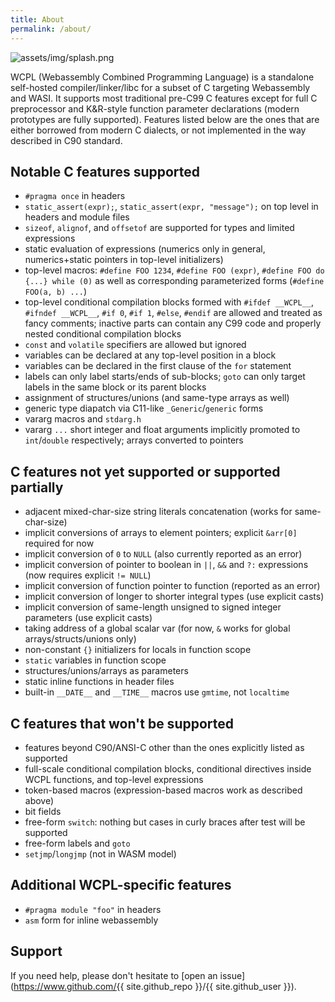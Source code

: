 ```yaml
---
title: About
permalink: /about/
---
```


![assets/img/splash.png](assets/img/splash.png)

WCPL (Webassembly Combined Programming Language) is a standalone self-hosted compiler/linker/libc 
for a subset of C targeting Webassembly and WASI. It supports most traditional pre-C99 C features 
except for full C preprocessor and K&R-style function parameter declarations (modern prototypes 
are fully supported). Features listed below are the ones that are either borrowed from modern 
C dialects, or not implemented in the way described in C90 standard.

## Notable C features supported

- `#pragma once` in headers
- `static_assert(expr);`, `static_assert(expr, "message");` on top level in headers and module files
- `sizeof`, `alignof`, and `offsetof` are supported for types and limited expressions
- static evaluation of expressions (numerics only in general, numerics+static pointers in top-level initializers)
- top-level macros: `#define FOO 1234`, `#define FOO (expr)`, `#define FOO do {...} while (0)` as well as 
  corresponding parameterized forms (`#define FOO(a, b) ...`)   
- top-level conditional compilation blocks formed with `#ifdef __WCPL__`, `#ifndef __WCPL__`, `#if 0`, `#if 1`, `#else`, `#endif`
  are allowed and treated as fancy comments; inactive parts can contain any C99 code and properly nested conditional compilation blocks 
- `const` and `volatile` specifiers are allowed but ignored
- variables can be declared at any top-level position in a block
- variables can be declared in the first clause of the `for` statement
- labels can only label starts/ends of sub-blocks; `goto` can only target labels in the same block or its parent blocks
- assignment of structures/unions (and same-type arrays as well)
- generic type diapatch via C11-like `_Generic`/`generic` forms
- vararg macros and `stdarg.h`
- vararg `...` short integer and float arguments implicitly promoted to `int`/`double` respectively; arrays converted to pointers

## C features not yet supported or supported partially

- adjacent mixed-char-size string literals concatenation (works for same-char-size)
- implicit conversions of arrays to element pointers; explicit `&arr[0]` required for now
- implicit conversion of `0` to `NULL` (also currently reported as an error)
- implicit conversion of pointer to boolean in `||`, `&&` and `?:` expressions (now requires explicit `!= NULL`)
- implicit conversion of function pointer to function (reported as an error)
- implicit conversion of longer to shorter integral types (use explicit casts)
- implicit conversion of same-length unsigned to signed integer parameters (use explicit casts)
- taking address of a global scalar var (for now, `&` works for global arrays/structs/unions only)
- non-constant `{}` initializers for locals in function scope
- `static` variables in function scope
- structures/unions/arrays as parameters
- static inline functions in header files
- built-in `__DATE__` and `__TIME__` macros use `gmtime`, not `localtime` 

## C features that won't be supported

- features beyond C90/ANSI-C other than the ones explicitly listed as supported
- full-scale conditional compilation blocks, conditional directives inside WCPL functions, and top-level expressions
- token-based macros (expression-based macros work as described above)
- bit fields
- free-form `switch`: nothing but cases in curly braces after test will be supported
- free-form labels and `goto`
- `setjmp`/`longjmp` (not in WASM model)

## Additional WCPL-specific features

- `#pragma module "foo"` in headers
- `asm` form for inline webassembly

## Support

If you need help, please don't hesitate to [open an issue](https://www.github.com/{{ site.github_repo }}/{{ site.github_user }}).

